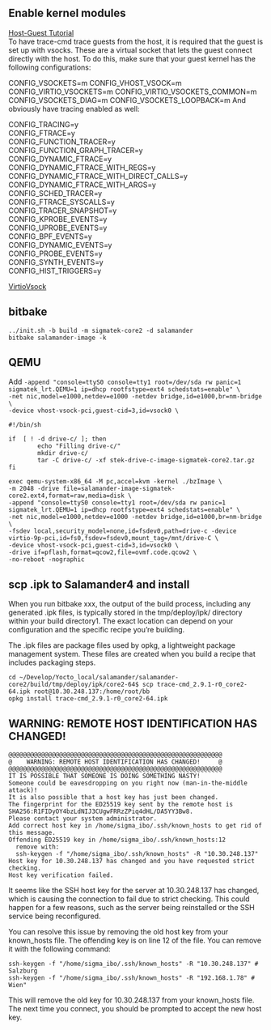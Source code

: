 ## Enable kernel modules  
[Host-Guest Tutorial](https://rostedt.org/host-guest-tutorial/)  
To have trace-cmd trace guests from the host, it is required that the guest is set up with vsocks. These are a virtual socket that lets the guest connect directly with the host. To do this, make sure that your guest kernel has the following configurations:

CONFIG_VSOCKETS=m
CONFIG_VHOST_VSOCK=m
CONFIG_VIRTIO_VSOCKETS=m
CONFIG_VIRTIO_VSOCKETS_COMMON=m
CONFIG_VSOCKETS_DIAG=m
CONFIG_VSOCKETS_LOOPBACK=m
And obviously have tracing enabled as well:

CONFIG_TRACING=y  
CONFIG_FTRACE=y  
CONFIG_FUNCTION_TRACER=y  
CONFIG_FUNCTION_GRAPH_TRACER=y  
CONFIG_DYNAMIC_FTRACE=y  
CONFIG_DYNAMIC_FTRACE_WITH_REGS=y  
CONFIG_DYNAMIC_FTRACE_WITH_DIRECT_CALLS=y  
CONFIG_DYNAMIC_FTRACE_WITH_ARGS=y  
CONFIG_SCHED_TRACER=y  
CONFIG_FTRACE_SYSCALLS=y  
CONFIG_TRACER_SNAPSHOT=y  
CONFIG_KPROBE_EVENTS=y  
CONFIG_UPROBE_EVENTS=y  
CONFIG_BPF_EVENTS=y  
CONFIG_DYNAMIC_EVENTS=y  
CONFIG_PROBE_EVENTS=y  
CONFIG_SYNTH_EVENTS=y  
CONFIG_HIST_TRIGGERS=y  


[VirtioVsock](https://wiki.qemu.org/Features/VirtioVsock)

## bitbake 
```
../init.sh -b build -m sigmatek-core2 -d salamander
bitbake salamander-image -k
```

## QEMU 
Add
`-append "console=ttyS0 console=tty1 root=/dev/sda rw panic=1 sigmatek_lrt.QEMU=1 ip=dhcp rootfstype=ext4 schedstats=enable" \`  
`-net nic,model=e1000,netdev=e1000 -netdev bridge,id=e1000,br=nm-bridge \`  
`-device vhost-vsock-pci,guest-cid=3,id=vsock0 \`

```
#!/bin/sh

if  [ ! -d drive-c/ ]; then
        echo "Filling drive-c/"
        mkdir drive-c/
        tar -C drive-c/ -xf stek-drive-c-image-sigmatek-core2.tar.gz
fi

exec qemu-system-x86_64 -M pc,accel=kvm -kernel ./bzImage \
-m 2048 -drive file=salamander-image-sigmatek-core2.ext4,format=raw,media=disk \
-append "console=ttyS0 console=tty1 root=/dev/sda rw panic=1 sigmatek_lrt.QEMU=1 ip=dhcp rootfstype=ext4 schedstats=enable" \
-net nic,model=e1000,netdev=e1000 -netdev bridge,id=e1000,br=nm-bridge \
-fsdev local,security_model=none,id=fsdev0,path=drive-c -device virtio-9p-pci,id=fs0,fsdev=fsdev0,mount_tag=/mnt/drive-C \
-device vhost-vsock-pci,guest-cid=3,id=vsock0 \
-drive if=pflash,format=qcow2,file=ovmf.code.qcow2 \
-no-reboot -nographic
```

## scp .ipk to Salamander4 and install
When you run bitbake xxx, the output of the build process, including any generated .ipk files, is typically stored in the tmp/deploy/ipk/ directory within your build directory1. The exact location can depend on your configuration and the specific recipe you’re building.

The .ipk files are package files used by opkg, a lightweight package management system. These files are created when you build a recipe that includes packaging steps.
```
cd ~/Develop/Yocto_local/salamander/salamander-core2/build/tmp/deploy/ipk/core2-64$ scp trace-cmd_2.9.1-r0_core2-64.ipk root@10.30.248.137:/home/root/bb
opkg install trace-cmd_2.9.1-r0_core2-64.ipk
```

## WARNING: REMOTE HOST IDENTIFICATION HAS CHANGED!


```
@@@@@@@@@@@@@@@@@@@@@@@@@@@@@@@@@@@@@@@@@@@@@@@@@@@@@@@@@@@
@    WARNING: REMOTE HOST IDENTIFICATION HAS CHANGED!     @
@@@@@@@@@@@@@@@@@@@@@@@@@@@@@@@@@@@@@@@@@@@@@@@@@@@@@@@@@@@
IT IS POSSIBLE THAT SOMEONE IS DOING SOMETHING NASTY!
Someone could be eavesdropping on you right now (man-in-the-middle attack)!
It is also possible that a host key has just been changed.
The fingerprint for the ED25519 key sent by the remote host is
SHA256:R1FIDyOY4bzLdNIJ3CUgwFRRzZPiq4dHL/DA5YY3Bw8.
Please contact your system administrator.
Add correct host key in /home/sigma_ibo/.ssh/known_hosts to get rid of this message.
Offending ED25519 key in /home/sigma_ibo/.ssh/known_hosts:12
  remove with:
  ssh-keygen -f "/home/sigma_ibo/.ssh/known_hosts" -R "10.30.248.137"
Host key for 10.30.248.137 has changed and you have requested strict checking.
Host key verification failed.
```
It seems like the SSH host key for the server at 10.30.248.137 has changed, which is causing the connection to fail due to strict checking. This could happen for a few reasons, such as the server being reinstalled or the SSH service being reconfigured.

You can resolve this issue by removing the old host key from your known_hosts file. The offending key is on line 12 of the file. You can remove it with the following command:

```
ssh-keygen -f "/home/sigma_ibo/.ssh/known_hosts" -R "10.30.248.137" # Salzburg
ssh-keygen -f "/home/sigma_ibo/.ssh/known_hosts" -R "192.168.1.78" # Wien"

```
This will remove the old key for 10.30.248.137 from your known_hosts file. The next time you connect, you should be prompted to accept the new host key.


